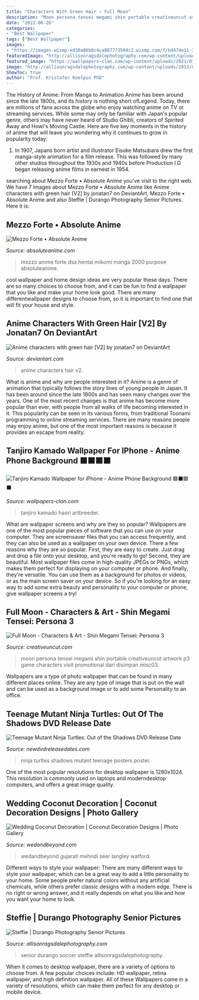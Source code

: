 ```yaml
---
title: "Characters With Green Hair ~ Full Moon"
description: "Moon persona tensei megami shin portable creativeuncut artwork p3 game characters visit promotional dari disimpan misc03"
date: "2022-06-26"
categories:
- "Best Wallpaper"
tags: ["Best Wallpaper"]
images:
- "https://images-wixmp-ed30a86b8c4ca887773594c2.wixmp.com/f/b4474e11-3f74-4af0-a4ca-032a288dd953/dcvqt0o-a97e21e8-5f95-4923-8224-0f9a884f68e8.png/v1/fill/w_800,h_999,q_70,strp/anime_characters_with_green_hair__v2__by_jonatan7_dcvqt0o-pre.jpg?token=eyJ0eXAiOiJKV1QiLCJhbGciOiJIUzI1NiJ9.eyJzdWIiOiJ1cm46YXBwOiIsImlzcyI6InVybjphcHA6Iiwib2JqIjpbW3siaGVpZ2h0IjoiPD0xMDMwIiwicGF0aCI6IlwvZlwvYjQ0NzRlMTEtM2Y3NC00YWYwLWE0Y2EtMDMyYTI4OGRkOTUzXC9kY3ZxdDBvLWE5N2UyMWU4LTVmOTUtNDkyMy04MjI0LTBmOWE4ODRmNjhlOC5wbmciLCJ3aWR0aCI6Ijw9ODI1In1dXSwiYXVkIjpbInVybjpzZXJ2aWNlOmltYWdlLm9wZXJhdGlvbnMiXX0.toLRCwn2kDoOOAQXqjCi5Aw3Uf11rUBf_b3skUILIeA"
featuredImage: "http://allisonragsdalephotography.com/wp-content/uploads/2013/05/allisonragsdalephotography-2080.jpg"
featured_image: "https://wallpapers-clan.com/wp-content/uploads/2021/01/demon-slayer-tanjiro-kamado-haori-background-512x1024.jpg"
image: "http://allisonragsdalephotography.com/wp-content/uploads/2013/05/allisonragsdalephotography-2080.jpg"
ShowToc: true
author: "Prof. Kristofer Koelpin PhD"
---
```



The History of Anime: From Manga to Animation
Anime has been around since the late 1800s, and its history is nothing short ofLegend. Today, there are millions of fans across the globe who enjoy watching anime on TV or streaming services. While some may only be familiar with Japan's popular genre, others may have never heard of Studio Ghibli, creators of Spirited Away and Howl's Moving Castle. Here are five key moments in the history of anime that will leave you wondering why it continues to grow in popularity today:
1) In 1907, Japans born artist and illustrator Eisuke Matsubara drew the first manga-style animation for a film release. This was followed by many other studios throughout the 1930s and 1940s before Production I.G began releasing anime films in earnest in 1954.

	

		
searching about Mezzo Forte • Absolute Anime you've visit to the right web. We have 7 Images about Mezzo Forte • Absolute Anime like Anime characters with green hair [V2] by jonatan7 on DeviantArt, Mezzo Forte • Absolute Anime and also Steffie | Durango Photography Senior Pictures. Here it is:
		
    
## Mezzo Forte • Absolute Anime

<img loading=lazy src="https://www.absoluteanime.com/mezzo_forte/index.jpg" onerror="this.onerror=null;this.src='https://tse1.mm.bing.net/th?id=OIP.fHlffir5i3BEKwmJp8s4BAAAAA&amp;pid=15.1';" alt="Mezzo Forte • Absolute Anime">

_Source: absoluteanime.com_

>mezzo anime forte dsa hentai mikomi manga 2000 purpose absoluteanime. 

	

cool wallpaper and home design ideas are very popular these days. There are so many choices to choose from, and it can be fun to find a wallpaper that you like and make your home look good. There are many differentwallpaper designs to choose from, so it is important to find one that will fit your house and style.

    
## Anime Characters With Green Hair [V2] By Jonatan7 On DeviantArt

<img loading=lazy src="https://images-wixmp-ed30a86b8c4ca887773594c2.wixmp.com/f/b4474e11-3f74-4af0-a4ca-032a288dd953/dcvqt0o-a97e21e8-5f95-4923-8224-0f9a884f68e8.png/v1/fill/w_800,h_999,q_70,strp/anime_characters_with_green_hair__v2__by_jonatan7_dcvqt0o-pre.jpg?token=eyJ0eXAiOiJKV1QiLCJhbGciOiJIUzI1NiJ9.eyJzdWIiOiJ1cm46YXBwOiIsImlzcyI6InVybjphcHA6Iiwib2JqIjpbW3siaGVpZ2h0IjoiPD0xMDMwIiwicGF0aCI6IlwvZlwvYjQ0NzRlMTEtM2Y3NC00YWYwLWE0Y2EtMDMyYTI4OGRkOTUzXC9kY3ZxdDBvLWE5N2UyMWU4LTVmOTUtNDkyMy04MjI0LTBmOWE4ODRmNjhlOC5wbmciLCJ3aWR0aCI6Ijw9ODI1In1dXSwiYXVkIjpbInVybjpzZXJ2aWNlOmltYWdlLm9wZXJhdGlvbnMiXX0.toLRCwn2kDoOOAQXqjCi5Aw3Uf11rUBf_b3skUILIeA" onerror="this.onerror=null;this.src='https://tse2.mm.bing.net/th?id=OIP.9xnxrnCPFVa2SfTzcpMlzwHaJP&amp;pid=15.1';" alt="Anime characters with green hair [V2] by jonatan7 on DeviantArt">

_Source: deviantart.com_

>anime characters hair v2. 

	

What is anime and why are people interested in it?
Anime is a genre of animation that typically follows the story lines of young people in Japan. It has been around since the late 1800s and has seen many changes over the years. One of the most recent changes is that anime has become more popular than ever, with people from all walks of life becoming interested in it. This popularity can be seen in its various forms, from traditional Toonami programming to online streaming services. There are many reasons people may enjoy anime, but one of the most important reasons is because it provides an escape from reality.

    
## Tanjiro Kamado Wallpaper For IPhone - Anime Phone Background 🟩⬛🟩⬛

<img loading=lazy src="https://wallpapers-clan.com/wp-content/uploads/2021/01/demon-slayer-tanjiro-kamado-haori-background-512x1024.jpg" onerror="this.onerror=null;this.src='https://tse2.mm.bing.net/th?id=OIP.EUSZkXUFO5tgMZ36PhOPFwHaO0&amp;pid=15.1';" alt="Tanjiro Kamado Wallpaper for iPhone - Anime Phone Background 🟩⬛🟩⬛">

_Source: wallpapers-clan.com_

>tanjiro kamado haori artbreeder. 

	

What are wallpaper screens and why are they so popular?
Wallpapers are one of the most popular pieces of software that you can use on your computer. They are screensaver files that you can access frequently, and they can also be used as a wallpaper on your own device. There a few reasons why they are so popular. First, they are easy to create. Just drag and drop a file onto your desktop, and you're ready to go! Second, they are beautiful. Most wallpaper files come in high-quality JPEGs or PNGs, which makes them perfect for displaying on your computer or phone. And finally, they're versatile. You can use them as a background for photos or videos, or as the main screen saver on your device. So if you're looking for an easy way to add some extra beauty and personality to your computer or phone, give wallpaper screens a try!

    
## Full Moon - Characters &amp; Art - Shin Megami Tensei: Persona 3

<img loading=lazy src="http://www.creativeuncut.com/gallery-05/art/p3-misc03.jpg" onerror="this.onerror=null;this.src='https://tse2.mm.bing.net/th?id=OIP.CtYS4-apusJsalT03kSkbQHaKu&amp;pid=15.1';" alt="Full Moon - Characters &amp; Art - Shin Megami Tensei: Persona 3">

_Source: creativeuncut.com_

>moon persona tensei megami shin portable creativeuncut artwork p3 game characters visit promotional dari disimpan misc03. 

	



Wallpapers are a type of photo wallpaper that can be found in many different places online. They are any type of image that is put on the wall and can be used as a background image or to add some Personality to an office.

    
## Teenage Mutant Ninja Turtles: Out Of The Shadows DVD Release Date

<img loading=lazy src="http://www.newdvdreleasedates.com/images/posters/large/teenage-mutant-ninja-turtles-out-of-the-shadows-2016-06.jpg" onerror="this.onerror=null;this.src='https://tse4.mm.bing.net/th?id=OIP.CAROh6Vh3hQMMBSit-6-GAHaLj&amp;pid=15.1';" alt="Teenage Mutant Ninja Turtles: Out of the Shadows DVD Release Date">

_Source: newdvdreleasedates.com_

>ninja turtles shadows mutant teenage posters poster. 

	

One of the most popular resolutions for desktop wallpaper is 1280x1024. This resolution is commonly used on laptops and moderndesktop computers, and offers a great image quality.

    
## Wedding Coconut Decoration | Coconut Decoration Designs | Photo Gallery

<img loading=lazy src="https://www.wedandbeyond.com/images/photo_gallery/category-images/1-17032603jpg.jpg" onerror="this.onerror=null;this.src='https://tse1.mm.bing.net/th?id=OIP._ZKHJyaU6d1fcJX7v02lLQHaLH&amp;pid=15.1';" alt="Wedding Coconut Decoration | Coconut Decoration Designs | Photo Gallery">

_Source: wedandbeyond.com_

>wedandbeyond gujarati mehndi seer langley watford. 

	

Different ways to style your wallpaper:
There are many different ways to style your wallpaper, which can be a great way to add a little personality to your home. Some people prefer natural colors without any artificial chemicals, while others prefer classic designs with a modern edge. There is no right or wrong answer, and it really depends on what you like and how you want your home to look.

    
## Steffie | Durango Photography Senior Pictures

<img loading=lazy src="http://allisonragsdalephotography.com/wp-content/uploads/2013/05/allisonragsdalephotography-2080.jpg" onerror="this.onerror=null;this.src='https://tse1.mm.bing.net/th?id=OIP.dGIDOWwPCw0ttYeuLD7w7wHaLI&amp;pid=15.1';" alt="Steffie | Durango Photography Senior Pictures">

_Source: allisonragsdalephotography.com_

>senior durango soccer steffie allisonragsdalephotography. 

	

When it comes to desktop wallpaper, there are a variety of options to choose from. A few popular choices include: HD wallpaper, retina wallpaper, and high definition wallpaper. All of these Wallpapers come in a variety of resolutions, which can make them perfect for any desktop or mobile device. 

